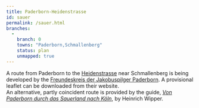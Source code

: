 ```yaml
---
title: Paderborn-Heidenstrasse
id: sauer
permalink: /sauer.html
branches:
  -
    branch: 0
    towns: "Paderborn,Schmallenberg"
    status: plan
    unmapped: true
---
```


A route from Paderborn to the [Heidenstrasse][0] near Schmallenberg is being developed by the [Freundes­kreis der Jakobus­pilger Pader­born][1]. A provisional leaflet can be downloaded from their website.  
An alternative, partly coincident route is provided by the guide, [_Von Paderborn durch das Sauerland nach Köln_][2], by Heinrich Wipper. 

[0]: heiden.html
[1]: http://www.jakobusfreunde-paderborn.eu/Nebenseiten/Paderborn-Koeln.html
[2]: http://www.jakobusbruderschaft.de/Publikationen/publikationen.html